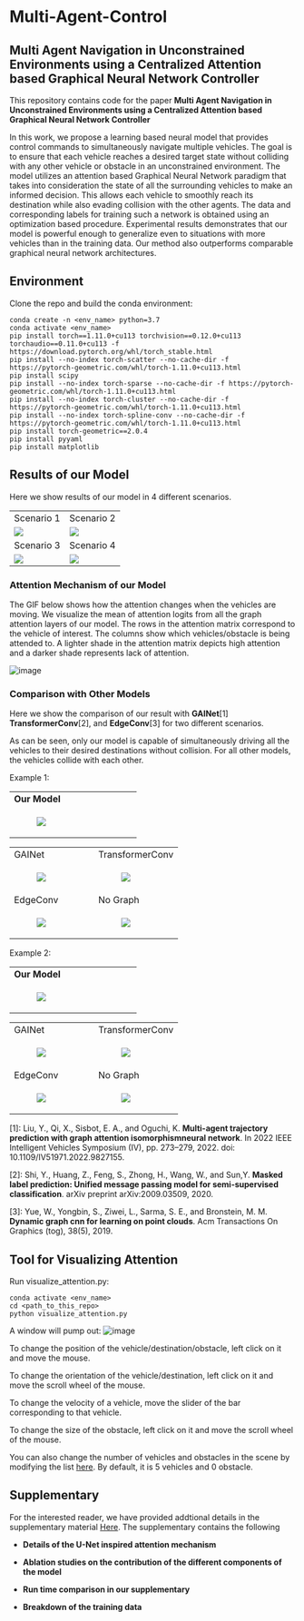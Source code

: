 #  Multi-Agent-Control
## Multi Agent Navigation in Unconstrained Environments using a Centralized Attention based Graphical Neural Network Controller

This repository contains code for the paper **Multi Agent Navigation in Unconstrained Environments using a Centralized Attention based Graphical Neural Network Controller** 

In this work, we propose a learning based neural model that provides control commands to simultaneously navigate multiple vehicles. The goal is to ensure that each vehicle reaches a desired target state without colliding with any other vehicle or obstacle in an unconstrained environment. The model utilizes an attention based Graphical Neural Network paradigm that takes into consideration the state of all the surrounding vehicles to make an informed decision. This allows each vehicle to smoothly reach its destination while also evading collision with the other agents. The data and corresponding labels for training such a network is obtained using an optimization based procedure. Experimental results demonstrates that our model is powerful enough to generalize even to situations with more vehicles than in the training data. Our method also outperforms comparable graphical neural network architectures.


## Environment

Clone the repo and build the conda environment:

```
conda create -n <env_name> python=3.7 
conda activate <env_name>
pip install torch==1.11.0+cu113 torchvision==0.12.0+cu113 torchaudio==0.11.0+cu113 -f https://download.pytorch.org/whl/torch_stable.html
pip install --no-index torch-scatter --no-cache-dir -f https://pytorch-geometric.com/whl/torch-1.11.0+cu113.html
pip install scipy
pip install --no-index torch-sparse --no-cache-dir -f https://pytorch-geometric.com/whl/torch-1.11.0+cu113.html
pip install --no-index torch-cluster --no-cache-dir -f https://pytorch-geometric.com/whl/torch-1.11.0+cu113.html
pip install --no-index torch-spline-conv --no-cache-dir -f https://pytorch-geometric.com/whl/torch-1.11.0+cu113.html
pip install torch-geometric==2.0.4
pip install pyyaml
pip install matplotlib
```


## Results of our Model 

Here we show results of our model in 4 different scenarios.

<table style="table-layout: fixed; word-break: break-all; word-wrap: break-word;" width="100%">
  <tr>
    <td width="50%">
        <text>
          Scenario 1    
        </text>
    </td>
    <td width="50%">
       <text>
          Scenario 2    
        </text>
    </td>
  </tr>
  <tr>
    <td>
      <img src="./images/IterGNN_MyTransformerConv_1.gif">
    </td>
    <td>
      <img src="./images/IterGNN_MyTransformerConv_2.gif">
    </td>
  </tr>
  <tr>
    <td width="50%">
        <text>
          Scenario 3    
        </text>
    </td>
    <td width="50%">
       <text>
          Scenario 4    
        </text>
    </td>
  </tr>
  <tr>
    <td>
      <img src="./images/IterGNN_MyTransformerConv_3.gif">
    </td>
    <td>
      <img src="./images/IterGNN_MyTransformerConv_4.gif">
    </td>
  </tr>
</table>


### Attention Mechanism of our Model

The GIF below shows how the attention changes when the vehicles are moving. We visualize the mean of attention logits from all the graph attention layers of our model. The rows in the attention matrix correspond to the vehicle of interest. The columns show which vehicles/obstacle is being attended to. A lighter shade in the attention matrix depicts high attention and a darker shade represents lack of attention.

![image](./images/IterGNN_MyTransformerConv_Show_Attention.gif)


### Comparison with Other Models

Here we show the comparison of our result with  **GAINet**[1] **TransformerConv**[2], and **EdgeConv**[3] for two different scenarios.

As can be seen, only our model is capable of simultaneously driving all the vehicles to their desired destinations without collision. For all other models, the vehicles collide with each other. 


Example 1:

<table style="table-layout: fixed; word-break: break-all; word-wrap: break-word;" width="100%">
  <tr>
    <td width="50%">
        <text>
          <strong>Our Model</strong>      
        </text>
    </td>
  </tr>
  <tr>
    <td width="50%">
        <figure>
            <img src="./images/IterGNN_MyTransformerConv_3.gif">
        </figure>
    </td>
  </tr>
</table>
<table style="table-layout: fixed; word-break: break-all; word-wrap: break-word;" width="100%">
  <tr>
    <td width="50%">
        <text>
        GAINet         
        </text> 
    </td>
    <td width="50%">
        <text>
        TransformerConv
        </text>
    </td>
  </tr>
  <tr>
    <td width="50%">
        <figure>
            <img src="./images/IterGNN_GAINet_3.gif">
        </figure>
    </td>
    <td width="50%">
        <figure>
            <img src="./images/IterGNN_TransformerConv_3.gif">
        </figure>
    </td>
  </tr>
  <tr>
    <td width="50%">
        <text>
        EdgeConv        
        </text>
    </td>
    <td width="50%">
        <text>
        No Graph        
        </text>
    </td>
  </tr>
  <tr>
    <td width="50%">
        <figure>
            <img src="./images/IterGNN_EdgeConv_3.gif">
        </figure>
    </td>
    <td width="50%">
        <figure>
            <img src="./images/IterGNN_MyTransformerConv_NoEdge_3.gif">
        </figure>
    </td>
  </tr>
</table>


Example 2:

<table style="table-layout: fixed; word-break: break-all; word-wrap: break-word;" width="100%">
  <tr>
    <td width="50%">
        <text>
          <strong>Our Model</strong>      
        </text>
    </td>
  </tr>
  <tr>
    <td width="50%">
        <figure>
            <img src="./images/IterGNN_MyTransformerConv_4.gif">
        </figure>
    </td>
  </tr>
</table>
<table style="table-layout: fixed; word-break: break-all; word-wrap: break-word;" width="100%">
  <tr>
    <td width="50%">
        <text>
        GAINet         
        </text> 
    </td>
    <td width="50%">
        <text>
        TransformerConv
        </text>
    </td>
  </tr>
  <tr>
    <td width="50%">
        <figure>
            <img src="./images/IterGNN_GAINet_4.gif">
        </figure>
    </td>
    <td width="50%">
        <figure>
            <img src="./images/IterGNN_TransformerConv_4.gif">
        </figure>
    </td>
  </tr>
  <tr>
    <td width="50%">
        <text>
        EdgeConv        
        </text>
    </td>
    <td width="50%">
        <text>
        No Graph        
        </text>
    </td>
  </tr>
  <tr>
    <td width="50%">
        <figure>
            <img src="./images/IterGNN_EdgeConv_4.gif">
        </figure>
    </td>
    <td width="50%">
        <figure>
            <img src="./images/IterGNN_MyTransformerConv_NoEdge_4.gif">
        </figure>
    </td>
  </tr>
</table>


[1]: Liu, Y., Qi, X., Sisbot, E. A., and Oguchi, K. **Multi-agent trajectory prediction with graph attention isomorphismneural network**. In 2022 IEEE Intelligent Vehicles Symposium (IV), pp. 273–279, 2022. doi: 10.1109/IV51971.2022.9827155.

[2]: Shi, Y., Huang, Z., Feng, S., Zhong, H., Wang, W., and Sun,Y. **Masked label prediction:  Unified message passing model for semi-supervised classification**. arXiv preprint arXiv:2009.03509, 2020.

[3]: Yue, W., Yongbin, S., Ziwei, L., Sarma, S. E., and Bronstein, M. M. **Dynamic graph cnn for learning on point clouds**. Acm Transactions On Graphics (tog), 38(5), 2019.


## Tool for Visualizing Attention 

Run visualize_attention.py:
```
conda activate <env_name>
cd <path_to_this_repo>
python visualize_attention.py
```

A window will pump out:
![image](./images/Attention_Visualization_Tool.png)


To change the position of the vehicle/destination/obstacle, left click on it and move the mouse. 

To change the orientation of the vehicle/destination, left click on it and move the scroll wheel of the mouse.

To change the velocity of a vehicle, move the slider of the bar corresponding to that vehicle.

To change the size of the obstacle, left click on it and move the scroll wheel of the mouse.


You can also change the number of vehicles and obstacles in the scene by modifying the list [here](./configs/visualize_attention.yaml#L23). By default, it is 5 vehicles and 0 obstacle.


## Supplementary 

For the interested reader, we have provided addtional details in the supplementary material [Here](./supplementary.pdf). The supplementary contains the following 

- **Details of the U-Net inspired attention mechanism** 

- **Ablation studies on the contribution of the different components of the model** 

- **Run time comparison in our supplementary**

- **Breakdown of the training data**